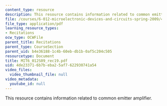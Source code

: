 ```yaml
---
content_type: resource
description: This resource contains information related to common emitter amplifier.
file: /courses/6-012-microelectronic-devices-and-circuits-spring-2009/4de233716b7beba25af7622930741a54_MIT6_012S09_rec19.pdf
file_type: application/pdf
learning_resource_types:
- Recitations
ocw_type: OCWFile
parent_title: Recitations
parent_type: CourseSection
parent_uid: b4e36188-1c4b-60eb-db1b-0af5c204c505
resourcetype: Document
title: MIT6_012S09_rec19.pdf
uid: 4de23371-6b7b-eba2-5af7-622930741a54
video_files:
  video_thumbnail_file: null
video_metadata:
  youtube_id: null
---
```

This resource contains information related to common emitter amplifier.

